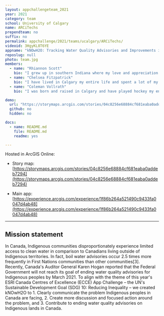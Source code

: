 ```yaml
---
layout: appchallengeteam_2021
year: 2021
category: team
school: University of Calgary
name: ARCiTechs
prependteam: no
suffix: no
permalink: appchallenge/2021/teams/ucalgary/ARCiTechs/
videoid: 3HgyKL8T6YE
appname: "kNOwH2O: Tracking Water Quality Advisories and Improvements in Canadian Indigenous Communities"
reposlug: null
photo: team.jpg
members:
  - name: "Rhiannon Scott"
    bio: "I grew up in southern Indiana where my love and appreciation for our environment started at a young age. From playing in the creek to camping and sailing, my curiosity on how I could protect the environment grew over the years. This led me to pursue a degree in Geography and Environmental Studies with a minor in Geology from Western Kentucky University. I then pursued a career in environmental engineering where my role as an environmental scientist opened my eyes to protection management plans for construction, groundwater sampling, mold inspections, and many other projects. About a year later, I followed my heart out to Montana where I accepted a job surveying the floodplain on the Milk River. After that seasonal position ended and some time spent playing in the deep powder on the mountain I lived next to, I decided it was time to go back to school and master the world of GIS. On this new journey I hope to implement my experience I have gained over the years in a career that focuses on sustainable planning and conservation."
  - name: "Chelsea Fitzpatrick"
    bio: "I have lived in Calgary my entire life and spent a lot of my summers in the mountains. My enthusiasm for environmental conservation led me to an Environmental Science degree from the University of Calgary (U of C). During my degree I found a love for GIS and am currently pursuing a Master’s of Geographic Information Systems (MGIS) at the U of C. Working with animals has always been an aspiration of mine. I plan to use GIS in the future to protect carnivore populations, such as coyotes. My hobbies include hiking, snowshoeing, baking, and playing with my dog."
  - name: "Coleman Vollrath"
    bio: "I was born and raised in Calgary and have played hockey my entire life. When I was 17, I left Calgary to play goalie for the Victoria Royals in the Western Hockey League (WHL) for four years until I was 20. Living on the island in British Columbia, my favourite pastime when I wasn’t practicing or playing was to spend time outside hiking or out on the Pacific Ocean kayaking and whale watching. Being immersed in a sensitive environment allowed me to develop a passion for environmental problem solving. In 2016/17 I started studying at the University of Calgary after my junior hockey career was finished. Last spring, I finished my undergraduate degree in Geography (BA honours), and quickly transitioned into an MSc last fall. The focus of my research is evaluating methane detection technologies and policy approaches for emissions reductions in the oil and gas sector. I use GIS to support the types of geospatial analyses my work requires and it will always be a tool I frequently use during and after my career in academia."

demo:
  url: "https://storymaps.arcgis.com/stories/04c8256e68884cf681eaba0addeb7294"
  github: no
  hidden: no

docs:
  - name: README.md
    file: README.md
    readme: yes

---
```


Hosted in ArcGIS Online:

- Story map: [https://storymaps.arcgis.com/stories/04c8256e68884cf681eaba0addeb7294](https://storymaps.arcgis.com/stories/04c8256e68884cf681eaba0addeb7294)

- Main app: [https://experience.arcgis.com/experience/1f86b264a521490c9433fa0047d4ab48](https://experience.arcgis.com/experience/1f86b264a521490c9433fa0047d4ab48)

---

## Mission statement

In Canada, Indigenous communities disproportionately experience limited access to clean water in comparison to Canadians living outside of Indigenous territories. In fact, boil water advisories occur 2.5 times more frequently in First Nations communities than other communities[3]. Recently, Canada's Auditor General Karen Hogan reported that the Federal Government will not reach its goal of ending water quality advisories for Indigenous peoples by March 2021. To align with the theme of this year's ESRI Canada Centres of Excellence (ECCE) App Challenge – the UN's Sustainable Development Goal (SDG) 10: Reducing Inequality – we created kNOwH2O to 1. Clearly communicate the problem Indigenous peoples in Canada are facing, 2. Create more discussion and focused action around the problem, and 3. Contribute to ending water quality advisories on Indigenous lands in Canada.
